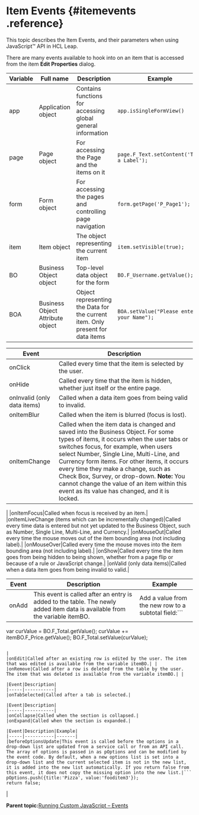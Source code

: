 # Item Events {#itemevents .reference}

This topic describes the Item Events, and their parameters when using JavaScript™ API in HCL Leap.

There are many events available to hook into on an item that is accessed from the item **Edit Properties** dialog.

|Variable|Full name|Description|Example|Type|
|--------|---------|-----------|-------|----|
|app|Application object|Contains functions for accessing global general information|`app.isSingleFormView()`|GUI|
|page|Page object|For accessing the Page and the items on it|`page.F_Text.setContent('This a Label');`|GUI|
|form|Form object|For accessing the pages and controlling page navigation|`form.getPage('P_Page1');`|GUI|
|item|Item object|The object representing the current item|`item.setVisible(true);`|GUI|
|BO|Business Object object|Top-level data object for the form|`BO.F_Username.getValue();`|DATA|
|BOA|Business Object Attribute object|Object representing the Data for the current item. Only present for data items|`BOA.setValue("Please enter your Name");`|DATA|

|Event|Description|
|-----|-----------|
|onClick|Called every time that the item is selected by the user.|
|onHide|Called every time that the item is hidden, whether just itself or the entire page.|
|onInvalid \(only data items\)|Called when a data item goes from being valid to invalid.|
|onItemBlur|Called when the item is blurred \(focus is lost\).|
|onItemChange|Called when the item data is changed and saved into the Business Object. For some types of items, it occurs when the user tabs or switches focus, for example, when users select Number, Single Line, Multi-Line, and Currency form items. For other items, it occurs every time they make a change, such as Check Box, Survey, or drop-down. **Note:** You cannot change the value of an item within this event as its value has changed, and it is locked.

|
|onItemFocus|Called when focus is received by an item.|
|onItemLiveChange \(items which can be incrementally changed\)|Called every time data is entered but not yet updated to the Business Object, such as Number, Single Line, Multi-Line, and Currency.|
|onMouseOut|Called every time the mouse moves out of the item bounding area \(not including label\).|
|onMouseOver|Called every time the mouse moves into the item bounding area \(not including label\).|
|onShow|Called every time the item goes from being hidden to being shown, whether from a page flip or because of a rule or JavaScript change.|
|onValid \(only data items\)|Called when a data item goes from being invalid to valid.|

|Event|Description|Example|
|-----|-----------|-------|
|onAdd|This event is called after an entry is added to the table. The newly added item data is available from the variable itemBO.|Add a value from the new row to a subtotal field:```
var curValue = BO.F_Total.getValue();
curValue += itemBO.F_Price.getValue();
BO.F_Total.setValue(curValue);
```

|
|onEdit|Called after an existing row is edited by the user. The item that was edited is available from the variable itemBO.| |
|onRemove|Called after a row is deleted from the table by the user. The item that was deleted is available from the variable itemBO.| |

|Event|Description|
|-----|-----------|
|onTabSelected|Called after a tab is selected.|

|Event|Description|
|-----|-----------|
|onCollapse|Called when the section is collapsed.|
|onExpand|Called when the section is expanded.|

|Event|Description|Example|
|-----|-----------|-------|
|beforeOptionsUpdate|This event is called before the options in a drop-down list are updated from a service call or from an API call. The array of options is passed in as pOptions and can be modified by the event code. By default, when a new options list is set into a drop-down list and the current selected item is not in the new list, it is added into the new list automatically. If you return false from this event, it does not copy the missing option into the new list.|```
pOptions.push({title:'Pizza', value:'fooditem3'});
return false;
```

|

**Parent topic:**[Running Custom JavaScript – Events](ref_jsapi_running_custom_js_events.md)

